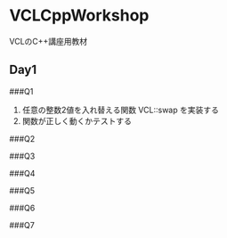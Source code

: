VCLCppWorkshop
==============

VCLのC++講座用教材

Day1
--------------
###Q1
1. 任意の整数2値を入れ替える関数 VCL::swap を実装する
2. 関数が正しく動くかテストする

###Q2


###Q3


###Q4


###Q5


###Q6


###Q7
